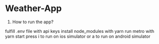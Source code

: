 # Weather-App


1. How to run the app?

fulfill .env file with api keys
install node_modules with yarn
run metro with yarn start
press i to run on ios simulator or a to run on android simulator
